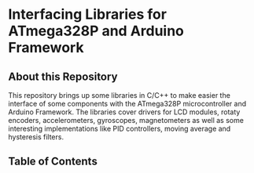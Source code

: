 # Interfacing Libraries for ATmega328P and Arduino Framework

## About this Repository

This repository brings up some libraries in C/C++ to make easier the interface of some components with the ATmega328P microcontroller and Arduino Framework. The libraries cover drivers for LCD modules, rotaty encoders, accelerometers, gyroscopes, magnetometers as well as some interesting implementations like PID controllers, moving average and hysteresis filters.


## Table of Contents

